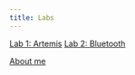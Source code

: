 ```yaml
---
title: Labs
---
```


[Lab 1: Artemis](/ECE-4160/labs/lab1/writeup)
[Lab 2: Bluetooth](/ECE-4160/labs/lab2/writeup)

<!-- # About Me
## Rishi Kansara, rkk58


![Head Shot](https://raw.githubusercontent.com/rkansara1/rkansara1.github.io/main/headshot.png)

I am a senior studying Mechanical Engineering at Cornell University. I hope to learn more about autonomous robots in this class!
 -->

[About me](/ECE-4160/about)
